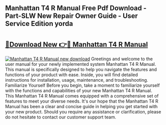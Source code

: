 ## Manhattan T4 R Manual Free Pdf Download - Part-SLW New Repair Owner Guide - User Service Edition yorda

# <h2><a href="http://cf29602.oget.top/?id=Manhattan+T4+R+Manual">🔗Download New 👉🔴 Manhattan T4 R Manual</a></h2>

[![Manhattan T4 R Manual new download](https://i.imgur.com/5g1atiW.png)](http://cf29602.oget.top/?id=Manhattan+T4+R+Manual)
Greetings and welcome to the user manual for your newly implemented system Manhattan T4 R Manual. This manual is specifically designed to help you navigate the features and functions of your product with ease. Inside, you will find detailed instructions for installation, usage, maintenance, and troubleshooting. Familiarize Yourself Before you begin, take a moment to familiarize yourself with the functions and capabilities of your new Manhattan T4 R Manual. This Manhattan T4 R Manual comes equipped with a comprehensive set of features to meet your diverse needs. It's our hope that the Manhattan T4 R Manual has been a clear and concise guide in helping you get started with your new product. Should you require any assistance or clarification, please do not hesitate to contact our customer support team.
